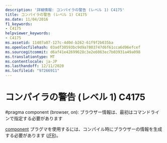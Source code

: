 ```yaml
---
description: '詳細情報: コンパイラの警告 (レベル 1) C4175'
title: コンパイラの警告 (レベル 1) C4175
ms.date: 11/04/2016
f1_keywords:
- C4175
helpviewer_keywords:
- C4175
ms.assetid: 11407a07-127c-4d0d-b262-61f9f2b035ba
ms.openlocfilehash: 03adf30593bc9d9a7803747d6f61cca6d96efcef
ms.sourcegitcommit: d6af41e42699628c3e2e6063ec7b03931a49a098
ms.translationtype: MT
ms.contentlocale: ja-JP
ms.lasthandoff: 12/11/2020
ms.locfileid: "97266911"
---
```

# <a name="compiler-warning-level-1-c4175"></a>コンパイラの警告 (レベル 1) C4175

\#pragma component (browser, on): ブラウザー情報は、最初はコマンドラインで指定する必要があります

[component](../../preprocessor/component.md) プラグマを使用するには、コンパイル時にブラウザーの情報を生成する必要があります ([/FR](../../build/reference/fr-fr-create-dot-sbr-file.md))。
